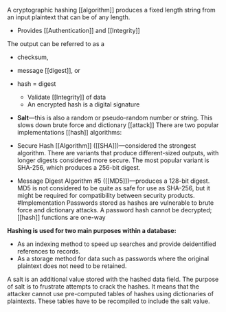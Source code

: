 A cryptographic hashing [[algorithm]] produces a fixed length string from an input plaintext that can be of any length.
- Provides [[Authentication]] and [[Integrity]]

The output can be referred to as a 
- checksum, 
- message [[digest]], or 
- hash = digest
	- Validate [[Integrity]] of data
	- An encrypted hash is a digital signature

- **Salt**—this is also a random or pseudo-random number or string. This slows down brute force and dictionary [[attack]]
There are two popular implementations [[hash]] algorithms:

-   Secure Hash [[Algorithm]] ([[SHA]])—considered the strongest algorithm. There are variants that produce different-sized outputs, with longer digests considered more secure. The most popular variant is SHA-256, which produces a 256-bit digest.
-   Message Digest Algorithm #5 ([[MD5]])—produces a 128-bit digest. MD5 is not considered to be quite as safe for use as SHA-256, but it might be required for compatibility between security products.
#Implementation 
Passwords stored as hashes are vulnerable to brute force and dictionary attacks. A password hash cannot be decrypted; [[hash]] functions are one-way

**Hashing is used for two main purposes within a database:**

-   As an indexing method to speed up searches and provide deidentified references to records.
-   As a storage method for data such as passwords where the original plaintext does not need to be retained.

A salt is an additional value stored with the hashed data field. The purpose of salt is to frustrate attempts to crack the hashes. It means that the attacker cannot use pre-computed tables of hashes using dictionaries of plaintexts. These tables have to be recompiled to include the salt value.
